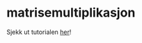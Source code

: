 # matrisemultiplikasjon

Sjekk ut tutorialen [her](https://github.com/ivarref/matrisemultiplikasjon/blob/master/matrisemultiplikasjon.pdf)!

